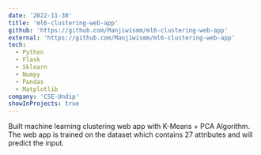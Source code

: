 ```yaml
---
date: '2022-11-30'
title: 'ml6-clustering-web-app'
github: 'https://github.com/Manjiwismm/ml6-clustering-web-app'
external: 'https://github.com/Manjiwismm/ml6-clustering-web-app'
tech:
  - Python
  - Flask
  - Sklearn
  - Numpy
  - Pandas
  - Matplotlib
company: 'CSE-Undip'
showInProjects: true
---
```


Built machine learning clustering web app with K-Means + PCA Algorithm. The web app is trained on the dataset which contains 27 attributes and will predict the input.
